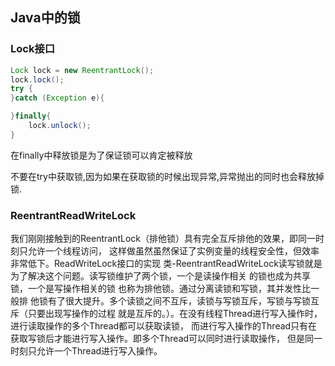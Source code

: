 ## Java中的锁
### Lock接口
```java
Lock lock = new ReentrantLock();
lock.lock();
try {
}catch (Exception e){

}finally{
    lock.unlock();
}
```
在finally中释放锁是为了保证锁可以肯定被释放

不要在try中获取锁,因为如果在获取锁的时候出现异常,异常抛出的同时也会释放掉锁.

### ReentrantReadWriteLock
我们刚刚接触到的ReentrantLock（排他锁）具有完全互斥排他的效果，即同一时刻只允许一个线程访问，
这样做虽然虽然保证了实例变量的线程安全性，但效率非常低下。ReadWriteLock接口的实现
类-ReentrantReadWriteLock读写锁就是为了解决这个问题。读写锁维护了两个锁，一个是读操作相关
的锁也成为共享锁，一个是写操作相关的锁 也称为排他锁。通过分离读锁和写锁，其并发性比一般排
他锁有了很大提升。多个读锁之间不互斥，读锁与写锁互斥，写锁与写锁互斥（只要出现写操作的过程
就是互斥的。）。在没有线程Thread进行写入操作时，进行读取操作的多个Thread都可以获取读锁，
而进行写入操作的Thread只有在获取写锁后才能进行写入操作。即多个Thread可以同时进行读取操作，
但是同一时刻只允许一个Thread进行写入操作。